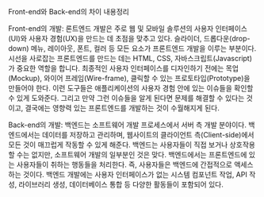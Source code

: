 Front-end와 Back-end의 차이 내용정리



Front-end의 개발: 론트엔드 개발은 주로 웹 및 모바일 솔루션의 사용자 인터페이스(UI)와 사용자 경험(UX)을 만드는 데 초점을 맞추고 있다. 슬라이더, 드롭다운(drop-down) 메뉴, 레이아웃, 폰트, 컬러 등 모든 요소가 프론트엔드 개발을 이루는 부분이다. 시선을 사로잡는 프론트엔드를 만드는 데는 HTML, CSS, 자바스크립트(Javascript)가 중요한 역할을 합니다. 최종적인 사용자 인터페이스를 디자인하기 전에는 목업(Mockup), 와이어 프레임(Wire-frame), 클릭할 수 있는 프로토타입(Prototype)을 만들어야 한다. 이런 도구들은 애플리케이션의 사용자 경험 안에 있는 이슈들을 확인할 수 있게 도와준다. 그리고 만약 그런 이슈들을 알게 된다면 문제를 해결할 수 있다는 것이고, 결국에는 영향력 있는 프론트엔드를 개발하는 것이 수월해지게 된다.



Back-end의 개발: 백엔드는 소프트웨어 개발 프로세스에서 서버 측 개발 분야이다. 백엔드에서는 데이터를 저장하고 관리하며, 웹사이트의 클라이언트 측(Client-side)에서 모든 것이 매끄럽게 작동할 수 있게 해준다. 백엔드는 사용자들이 직접 보거나 상호작용할 수는 없지만, 소프트웨어 개발의 일부분인 것은 맞다. 백엔드에서는 프론트엔드에 있는 사용자들이 취하는 행동들을 처리한다. 즉, 사용자들은 백엔드에 간접적으로 액세스하는 것이다. 백엔드 개발에는 사용자 인터페이스가 없는 시스템 컴포넌트 작업, API 작성, 라이브러리 생성, 데이터베이스 통합 등 다양한 활동들이 포함되어 있다.